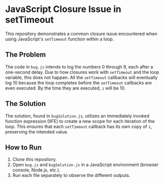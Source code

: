 # JavaScript Closure Issue in setTimeout

This repository demonstrates a common closure issue encountered when using JavaScript's `setTimeout` function within a loop.

## The Problem
The code in `bug.js` intends to log the numbers 0 through 9, each after a one-second delay.  Due to how closures work with `setTimeout` and the loop variable, this does not happen.  All the `setTimeout` callbacks will eventually log 10 because the loop completes before the `setTimeout` callbacks are even executed.  By the time they are executed, `i` will be 10. 

## The Solution
The solution, found in `bugSolution.js`, utilizes an immediately invoked function expression (IIFE) to create a new scope for each iteration of the loop. This ensures that each `setTimeout` callback has its own copy of `i`, preserving the intended value.

## How to Run
1. Clone this repository.
2. Open `bug.js` and `bugSolution.js` in a JavaScript environment (browser console, Node.js, etc.).
3. Run each file separately to observe the different outputs.